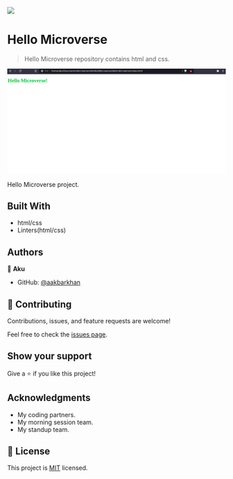 ![](https://img.shields.io/badge/Microverse-blueviolet)

# Hello Microverse

> Hello Microverse repository contains html and css.

![screenshot](./hello-microverse.png)

Hello Microverse project.

## Built With

- html/css
- Linters(html/css)


## Authors

👤 **Aku**

- GitHub: [@aakbarkhan](https://github.com/aakbarkhan)



## 🤝 Contributing

Contributions, issues, and feature requests are welcome!

Feel free to check the [issues page](../../issues/).

## Show your support

Give a ⭐️ if you like this project!

## Acknowledgments

- My coding partners.
- My morning session team.
- My standup team.

## 📝 License

This project is [MIT](./MIT.md) licensed.